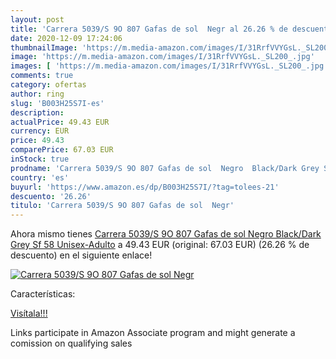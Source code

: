 ```yaml
---
layout: post
title: 'Carrera 5039/S 9O 807 Gafas de sol  Negr al 26.26 % de descuento'
date: 2020-12-09 17:24:06
thumbnailImage: 'https://m.media-amazon.com/images/I/31RrfVVYGsL._SL200_.jpg'
image: 'https://m.media-amazon.com/images/I/31RrfVVYGsL._SL200_.jpg'
images: [ 'https://m.media-amazon.com/images/I/31RrfVVYGsL._SL200_.jpg' ]
comments: true
category: ofertas
author: ring
slug: 'B003H25S7I-es'
description:
actualPrice: 49.43 EUR
currency: EUR
price: 49.43
comparePrice: 67.03 EUR
inStock: true
prodname: 'Carrera 5039/S 9O 807 Gafas de sol  Negro  Black/Dark Grey Sf   58 Unisex-Adulto'
country: 'es'
buyurl: 'https://www.amazon.es/dp/B003H25S7I/?tag=tolees-21'
descuento: '26.26'
titulo: 'Carrera 5039/S 9O 807 Gafas de sol  Negr'
---
```


Ahora mismo tienes [Carrera 5039/S 9O 807 Gafas de sol  Negro  Black/Dark Grey Sf   58 Unisex-Adulto](https://www.amazon.es/dp/B003H25S7I/?tag=tolees-21) a 49.43 EUR (original: 67.03 EUR) (26.26 %  de descuento) en el siguiente enlace!

[![Carrera 5039/S 9O 807 Gafas de sol  Negr](https://m.media-amazon.com/images/I/31RrfVVYGsL._SL200_.jpg)](https://www.amazon.es/dp/B003H25S7I/?tag=tolees-21)

Características:


[Visítala!!!](https://www.amazon.es/dp/B003H25S7I/?tag=tolees-21)

Links participate in Amazon Associate program and might generate a comission on qualifying sales
